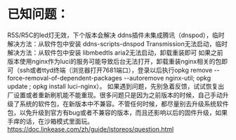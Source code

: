 # 已知问题：

R5S/R5C的led灯无效，下个版本会解决
ddns插件未集成腾讯（dnspod），临时解决方法：从软件包中安装 ddns-scripts-dnspod
Transmission无法启动，临时解决方法：从软件包中安装 libmbedtls
aria2无法启动，卸载重装即可
如果之前版本使用nginx作为luci的服务可能导致后台无法打开，卸载重装nginx相关的包即可（ssh或者ttyd终端（浏览器打开7681端口），登录以后执行opkg remove --force-removal-of-dependent-packages --autoremove nginx-util; opkg update ; opkg install luci-nginx）。
如果遇到问题，先别急着反馈，试试恢复出厂设置或者重新刷机能不能重现。很多问题只是因为之前版本的时候，自己手动升级了系统的软件包，在新版本中不兼容。不管任何时候，都尽量别去升级系统软件包，以免升级到官方有bug或者不兼容的版本，而且还影响以后的固件升级，如果手痒的话，在沙箱模式里面玩。 https://doc.linkease.com/zh/guide/istoreos/question.html